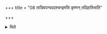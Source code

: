+++
title = "08 तान्निवपन्यददश्चन्द्रमसि कृष्णन् तदिहास्त्विति"

+++

<details><summary>थिते</summary>

तान्निवपन्यददश्चन्द्रमसि कृष्णं तदिहास्त्विति मनसा ध्यायति ८
</details>

